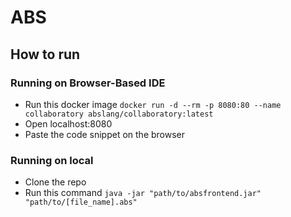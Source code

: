 # ABS

## How to run
### Running on Browser-Based IDE
- Run this docker image
  `docker run -d --rm -p 8080:80 --name collaboratory abslang/collaboratory:latest`
- Open localhost:8080
- Paste the code snippet on the browser

### Running on local
- Clone the repo
- Run this command
  `java -jar "path/to/absfrontend.jar" "path/to/[file_name].abs"`
